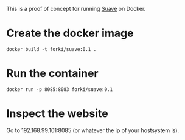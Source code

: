 This is a proof of concept for running [Suave](http://suave.io/) on Docker.

# Create the docker image

    docker build -t forki/suave:0.1 .

# Run the container

    docker run -p 8085:8083 forki/suave:0.1

# Inspect the website

Go to 192.168.99.101:8085 (or whatever the ip of your hostsystem is).
